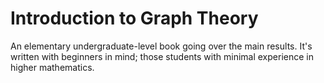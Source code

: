 # Introduction to Graph Theory
An elementary undergraduate-level book going over the main results. It's written with beginners in mind; those students with minimal experience in higher mathematics.
